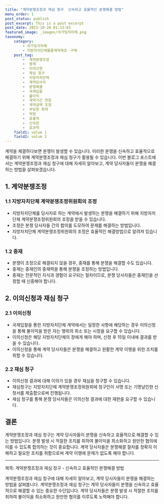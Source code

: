 ```yaml
---
title: "계약분쟁조정과 재심 청구  신속하고 효율적인 분쟁해결 방법"
menu_order: 1
post_status: publish
post_excerpt: This is a post excerpt
post_date: 2023-10-20 01:13:03
featured_image: _images/국가및지자체.png
taxonomy:
    category:
        - 국가및지자체
        - 지방자치단체물품계약제조ㆍ구매
    post_tag:
        -  계약분쟁조정
        -  중재
        -  이의신청
        -  재심 청구
        -  지방자치단체
        -  계약당사자
        -  분쟁해결
        -  국제입찰
        -  불이익
        -  계약기간 연장
        -  계약금액 조정
        -  부당한 특약
        -  약정
        -  효율적
        -  신속한
        -  효과적
    field1: value 1
    field2: value 2
---
```



계약을 체결하다보면 분쟁이 발생할 수 있습니다. 이러한 분쟁을 신속하고 효율적으로 해결하기 위해 계약분쟁조정과 재심 청구가 활용될 수 있습니다. 이번 블로그 포스트에서는 계약분쟁조정과 재심 청구에 대해 자세히 알아보고, 계약 당사자들이 분쟁을 해결하는 방법을 살펴보겠습니다.

## 1. 계약분쟁조정

### 1.1 지방자치단체 계약분쟁조정위원회의 조정

- 지방자치단체를 당사자로 하는 계약에서 발생하는 분쟁을 해결하기 위해 지방자치단체 계약분쟁조정위원회의 조정을 받을 수 있습니다.
- 조정은 분쟁 당사자들 간의 합의를 도모하여 문제를 해결하는 방법입니다.
- 지방자치단체 계약분쟁조정위원회의 조정은 효율적인 해결방법으로 알려져 있습니다.

### 1.2 중재

- 분쟁이 조정으로 해결되지 않을 경우, 중재를 통해 분쟁을 해결할 수도 있습니다.
- 중재는 중재인의 중재력을 통해 분쟁을 조정하는 방법입니다.
- 중재는 전문적인 지식과 경험이 요구되는 절차이므로, 분쟁 당사자들은 중재인을 선정할 때 신중해야 합니다.

## 2. 이의신청과 재심 청구

### 2.1 이의신청

- 국제입찰을 통한 지방자치단체 계약에서는 일정한 사항에 해당하는 경우 이의신청을 통해 불이익을 받은 자는 행위의 취소 또는 시정을 요구할 수 있습니다.
- 이의신청은 해당 지방자치단체의 장에게 해야 하며, 신청 후 15일 이내에 결과를 받을 수 있습니다.
- 이의신청을 통해 계약 당사자들은 분쟁을 해결하고 원활한 계약 이행을 위한 조치를 취할 수 있습니다.

### 2.2 재심 청구

- 이의신청 결과에 대해 이의가 있을 경우 재심을 청구할 수 있습니다.
- 재심청구는 지방자치단체 계약분쟁조정위원회에 청구인이 서명 또는 기명날인한 신청서를 제출함으로써 진행됩니다.
- 재심 청구를 통해 분쟁 당사자들은 이의신청 결과에 대한 재판을 요구할 수 있습니다.

## 결론

계약분쟁조정과 재심 청구는 계약 당사자들이 분쟁을 신속하고 효율적으로 해결할 수 있는 방법입니다. 분쟁 발생 시 적절한 조치를 취하여 불이익을 최소화하고 원만한 협의에 이를 수 있도록 합의하는 것이 중요합니다. 계약 당사자들은 분쟁해결 절차를 정확히 이해하고 필요한 조치를 취함으로써 계약 이행에 문제가 없도록 해야 합니다.

---

제목: 계약분쟁조정과 재심 청구 - 신속하고 효율적인 분쟁해결 방법

 계약분쟁조정과 재심 청구에 대해 자세히 알아보고, 계약 당사자들이 분쟁을 해결하는 방법을 살펴봅니다. 계약분쟁조정과 재심 청구는 계약 당사자들이 분쟁을 신속하고 효율적으로 해결할 수 있는 중요한 수단입니다. 계약 당사자들은 분쟁 발생 시 적절한 조치를 취하여 불이익을 최소화하고 원만한 협의를 이루도록 노력해야 합니다.
